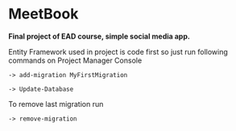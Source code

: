 # MeetBook
**Final project of EAD course, simple social media app.**

Entity Framework used in project is code first so just run following commands on Project Manager Console

	-> add-migration MyFirstMigration
	
	-> Update-Database
	
	
To remove last migration run
	
	-> remove-migration
